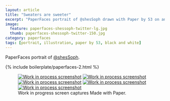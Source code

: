 ```yaml
---
layout: article
title: "Sweaters are sweeter"
excerpt: "PaperFaces portrait of @shesSoph drawn with Paper by 53 on an iPad."
image: 
  feature: paperfaces-shessoph-twitter-lg.jpg
  thumb: paperfaces-shessoph-twitter-150.jpg
category: paperfaces
tags: [portrait, illustration, paper by 53, black and white]
---
```


PaperFaces portrait of [@shesSoph](http://twitter.com/shesSoph).

{% include boilerplate/paperfaces-2.html %}

<figure class="third">
	<a href="{{ site.url }}/images/paperfaces-shessoph-process-1-lg.jpg"><img src="{{ site.url }}/images/paperfaces-shessoph-process-1-600.jpg" alt="Work in process screenshot"></a>
	<a href="{{ site.url }}/images/paperfaces-shessoph-process-2-lg.jpg"><img src="{{ site.url }}/images/paperfaces-shessoph-process-2-600.jpg" alt="Work in process screenshot"></a>
	<a href="{{ site.url }}/images/paperfaces-shessoph-process-3-lg.jpg"><img src="{{ site.url }}/images/paperfaces-shessoph-process-3-600.jpg" alt="Work in process screenshot"></a>
	<a href="{{ site.url }}/images/paperfaces-shessoph-process-4-lg.jpg"><img src="{{ site.url }}/images/paperfaces-shessoph-process-4-600.jpg" alt="Work in process screenshot"></a>
	<a href="{{ site.url }}/images/paperfaces-shessoph-process-5-lg.jpg"><img src="{{ site.url }}/images/paperfaces-shessoph-process-5-600.jpg" alt="Work in process screenshot"></a>
	<figcaption>Work in progress screen captures Made with Paper.</figcaption>
</figure>